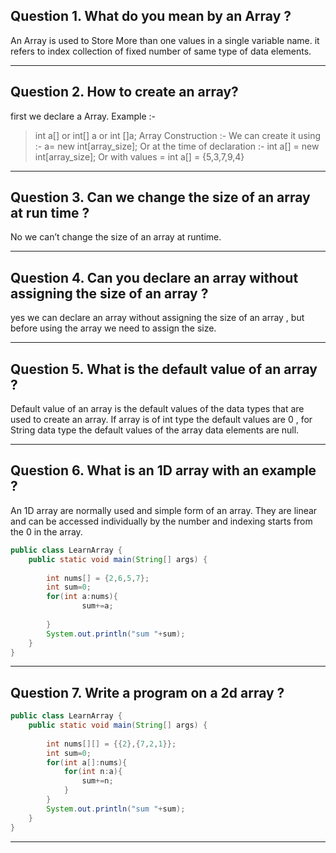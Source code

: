 ## Question 1. What do you mean by an Array ?
An Array is used to Store More than one values in a single variable name. it refers to index collection of fixed number of same type of data elements.
___
## Question 2. How to create an array?
first we declare a Array.
Example :- 
> int a[] or int[] a or int []a;
Array Construction :- 
We can create it using :- a= new int[array_size];
Or at the time of declaration :- int a[] = new int[array_size];
Or with values = int a[] = {5,3,7,9,4}

___
## Question 3.  Can we change the size of an array at run time ?
No we can’t change the size of an array at runtime.
___
## Question 4. Can you declare an array without assigning the size of an array ?
 yes we can declare an array without assigning the size of an array , but before using the array we need to assign the size.
 ___
 ## Question 5. What is the default value of an array ?
 Default value of an array is the default values of the data types that are used to create an array. If array is of int type the default values are 0  , for String data type the default values of the array data elements are null.

___
## Question 6. What is an  1D array with an example ?
An 1D array are normally used and simple form of an array. They are linear and can be accessed individually by the number and indexing starts from the 0 in the array.

```java 
public class LearnArray {
    public static void main(String[] args) {
        
        int nums[] = {2,6,5,7};
        int sum=0;
        for(int a:nums){
                sum+=a;
            
        }
        System.out.println("sum "+sum);
    }
}

```
___
## Question 7. Write a program on a 2d array ?
```java 
public class LearnArray {
    public static void main(String[] args) {
        
        int nums[][] = {{2},{7,2,1}};
        int sum=0;
        for(int a[]:nums){
            for(int n:a){
                sum+=n;
            }
        }
        System.out.println("sum "+sum);
    }
}
```
___
